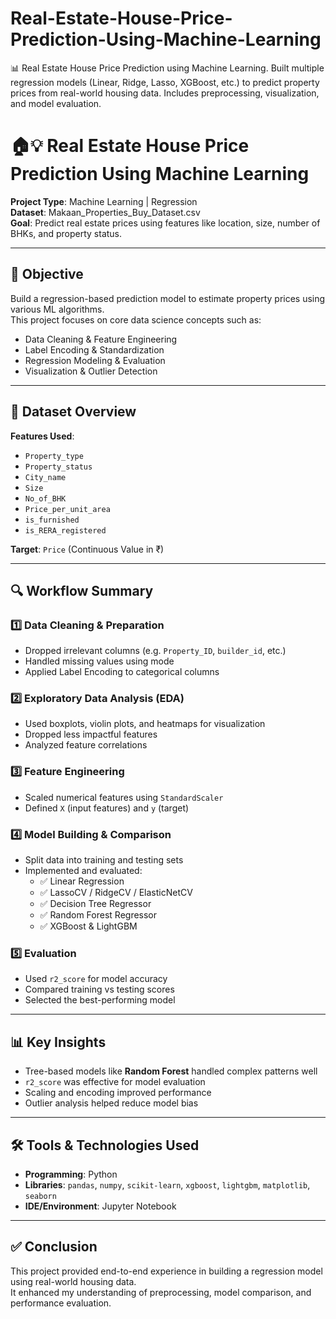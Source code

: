 # Real-Estate-House-Price-Prediction-Using-Machine-Learning
📊 Real Estate House Price Prediction using Machine Learning. Built multiple regression models (Linear, Ridge, Lasso, XGBoost, etc.) to predict property prices from real-world housing data. Includes preprocessing, visualization, and model evaluation.

# 🏠💡 Real Estate House Price Prediction Using Machine Learning

**Project Type**: Machine Learning | Regression  
**Dataset**: Makaan_Properties_Buy_Dataset.csv  
**Goal**: Predict real estate prices using features like location, size, number of BHKs, and property status.

---

## 🎯 Objective

Build a regression-based prediction model to estimate property prices using various ML algorithms.  
This project focuses on core data science concepts such as:

- Data Cleaning & Feature Engineering  
- Label Encoding & Standardization  
- Regression Modeling & Evaluation  
- Visualization & Outlier Detection

---

## 📂 Dataset Overview

**Features Used**:
- `Property_type`
- `Property_status`
- `City_name`
- `Size`
- `No_of_BHK`
- `Price_per_unit_area`
- `is_furnished`
- `is_RERA_registered`

**Target**: `Price` (Continuous Value in ₹)

---

## 🔍 Workflow Summary

### 1️⃣ Data Cleaning & Preparation
- Dropped irrelevant columns (e.g. `Property_ID`, `builder_id`, etc.)
- Handled missing values using mode
- Applied Label Encoding to categorical columns

### 2️⃣ Exploratory Data Analysis (EDA)
- Used boxplots, violin plots, and heatmaps for visualization
- Dropped less impactful features
- Analyzed feature correlations

### 3️⃣ Feature Engineering
- Scaled numerical features using `StandardScaler`
- Defined `X` (input features) and `y` (target)

### 4️⃣ Model Building & Comparison
- Split data into training and testing sets
- Implemented and evaluated:
  - ✅ Linear Regression
  - ✅ LassoCV / RidgeCV / ElasticNetCV
  - ✅ Decision Tree Regressor
  - ✅ Random Forest Regressor
  - ✅ XGBoost & LightGBM

### 5️⃣ Evaluation
- Used `r2_score` for model accuracy
- Compared training vs testing scores
- Selected the best-performing model

---

## 📊 Key Insights

- Tree-based models like **Random Forest** handled complex patterns well  
- `r2_score` was effective for model evaluation  
- Scaling and encoding improved performance  
- Outlier analysis helped reduce model bias

---

## 🛠 Tools & Technologies Used

- **Programming**: Python  
- **Libraries**: `pandas`, `numpy`, `scikit-learn`, `xgboost`, `lightgbm`, `matplotlib`, `seaborn`  
- **IDE/Environment**: Jupyter Notebook  

---

## ✅ Conclusion

This project provided end-to-end experience in building a regression model using real-world housing data.  
It enhanced my understanding of preprocessing, model comparison, and performance evaluation.

